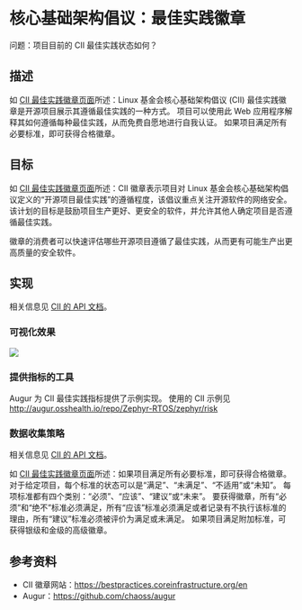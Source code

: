 # 核心基础架构倡议：最佳实践徽章

问题：项目目前的 CII 最佳实践状态如何？

## 描述

如 [CII 最佳实践徽章页面](https://bestpractices.coreinfrastructure.org/en)所述：Linux 基金会核心基础架构倡议 (CII) 最佳实践徽章是开源项目展示其遵循最佳实践的一种方式。 项目可以使用此 Web 应用程序解释其如何遵循每种最佳实践，从而免费自愿地进行自我认证。 如果项目满足所有必要标准，即可获得合格徽章。

## 目标

如 [CII 最佳实践徽章页面](https://bestpractices.coreinfrastructure.org/en)所述：CII 徽章表示项目对 Linux 基金会核心基础架构倡议定义的“开源项目最佳实践”的遵循程度，该倡议重点关注开源软件的网络安全。 该计划的目标是鼓励项目生产更好、更安全的软件，并允许其他人确定项目是否遵循最佳实践。

徽章的消费者可以快速评估哪些开源项目遵循了最佳实践，从而更有可能生产出更高质量的安全软件。

## 实现

相关信息见 [CII 的 API 文档](https://github.com/coreinfrastructure/best-practices-badge/blob/master/doc/api.md)。

### 可视化效果

![](https://i.imgur.com/mSformz.png)

### 提供指标的工具

Augur 为 CII 最佳实践指标提供了示例实现。 使用的 CII 示例见 http://augur.osshealth.io/repo/Zephyr-RTOS/zephyr/risk

### 数据收集策略

相关信息见 [CII 的 API 文档](https://github.com/coreinfrastructure/best-practices-badge/blob/master/doc/api.md)。

如 [CII 最佳实践徽章页面](https://bestpractices.coreinfrastructure.org/en)所述：如果项目满足所有必要标准，即可获得合格徽章。 对于给定项目，每个标准的状态可以是“满足”、“未满足”、“不适用”或“未知”。 每项标准都有四个类别：“必须”、“应该”、“建议”或“未来”。 要获得徽章，所有“必须”和“绝不”标准必须满足，所有“应该”标准必须满足或者记录有不执行该标准的理由，所有“建议”标准必须被评价为满足或未满足。 如果项目满足附加标准，可获得银级和金级的高级徽章。

## 参考资料

- CII 徽章网站：https://bestpractices.coreinfrastructure.org/en
- Augur：https://github.com/chaoss/augur



